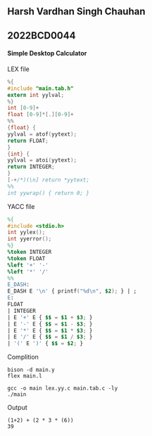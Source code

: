 ## Harsh Vardhan Singh Chauhan
## 2022BCD0044
#### Simple Desktop Calculator
LEX file
```c
%{
#include "main.tab.h"
extern int yylval;
%}
int [0-9]+
float [0-9]*[.][0-9]+
%%
{float} {
yylval = atof(yytext);
return FLOAT;
}
{int} {
yylval = atoi(yytext);
return INTEGER;
}
[-+/*)(\n] return *yytext;
%%
int yywrap() { return 0; }
```
YACC file
```y
%{
#include <stdio.h>
int yylex();
int yyerror();
%}
%token INTEGER
%token FLOAT
%left '+' '-'
%left '*' '/'
%%
E_DASH:
E_DASH E '\n' { printf("%d\n", $2); } | ;
E:
FLOAT
| INTEGER
| E '+' E { $$ = $1 + $3; }
| E '-' E { $$ = $1 - $3; }
| E '*' E { $$ = $1 * $3; }
| E '/' E { $$ = $1 / $3; }
| '(' E ')' { $$ = $2; }
```
Complition
```console
bison -d main.y
flex main.l

gcc -o main lex.yy.c main.tab.c -ly
./main
```
Output
```console
(1+2) + (2 * 3 * (6))
39
```
